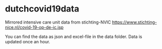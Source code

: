 # dutchcovid19data
Mirrored intensive care unit data from stichting-NVIC https://www.stichting-nice.nl/covid-19-op-de-ic.jsp

You can find the data as json and excel-file in the data folder. Data is updated once an hour.
